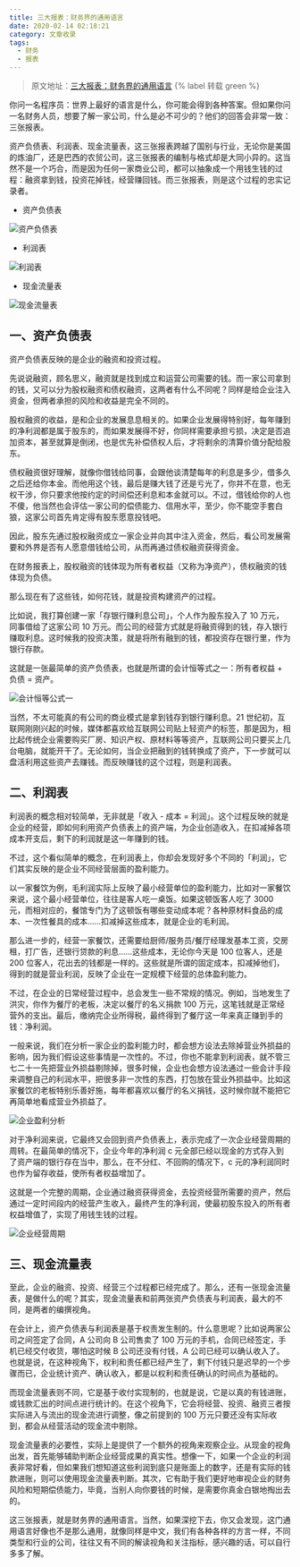 ```yaml
---
title: 三大报表：财务界的通用语言
date: 2020-02-14 02:18:21
category: 文章收录
tags:
  - 财务
  - 报表
---
```


> 原文地址：[三大报表：财务界的通用语言](https://mp.weixin.qq.com/s/KY_FgC1-joFaACL0fjU2Ag) {% label 转载 green %}

你问一名程序员：世界上最好的语言是什么，你可能会得到各种答案。但如果你问一名财务人员，想要了解一家公司，什么是必不可少的？他们的回答会非常一致：三张报表。

资产负债表、利润表、现金流量表，这三张报表跨越了国别与行业，无论你是美国的炼油厂，还是巴西的农贸公司，这三张报表的编制与格式却是大同小异的。这当然不是一个巧合，而是因为任何一家商业公司，都可以抽象成一个用钱生钱的过程：融资拿到钱，投资花掉钱，经营赚回钱。而三张报表，则是这个过程的忠实记录者。

- 资产负债表

![资产负债表](/images/财务界三大报表/资产负债表.webp)

- 利润表

![利润表](/images/财务界三大报表/利润表.webp)

- 现金流量表

![现金流量表](/images/财务界三大报表/现金流量表.webp)

## 一、资产负债表

资产负债表反映的是企业的融资和投资过程。

先说说融资，顾名思义，融资就是找到成立和运营公司需要的钱。而一家公司拿到的钱，又可以分为股权融资和债权融资，这两者有什么不同呢？同样是给企业注入资金，但两者承担的风险和收益是完全不同的。

股权融资的收益，是和企业的发展息息相关的。如果企业发展得特别好，每年赚到的净利润都是属于股东的，而如果发展得不好，你同样需要承担亏损，决定是否追加资本，甚至就算是倒闭，也是优先补偿债权人后，才将剩余的清算价值分配给股东。

债权融资很好理解，就像你借钱给同事，会跟他谈清楚每年的利息是多少，借多久之后还给你本金。而他用这个钱，最后是赚大钱了还是亏光了，你并不在意，也无权干涉，你只要求他按约定的时间偿还利息和本金就可以。不过，借钱给你的人也不傻，他当然也会评估一家公司的偿债能力、信用水平，至少，你不能空手套白狼，这家公司首先肯定得有股东愿意投钱吧。

因此，股东先通过股权融资成立一家企业并向其中注入资金，然后，看公司发展需要和外界是否有人愿意借钱给公司，从而再通过债权融资获得资金。

在财务报表上，股权融资的钱体现为所有者权益（又称为净资产），债权融资的钱体现为负债。

那么现在有了这些钱，如何花钱，就是投资构建资产的过程。

比如说，我打算创建一家「存银行赚利息公司」，个人作为股东投入了 10 万元，同事借给了这家公司 10 万元。而公司的经营方式就是将融资得到的钱，存入银行赚取利息。这时候我的投资决策，就是将所有融到的钱，都投资存在银行里，作为银行存款。

这就是一张最简单的资产负债表，也就是所谓的会计恒等式之一：所有者权益 + 负债 = 资产。

![会计恒等公式一](/images/财务界三大报表/会计恒等公式一.webp)

当然，不太可能真的有公司的商业模式是拿到钱存到银行赚利息。21 世纪初，互联网刚刚兴起的时候，媒体都喜欢给互联网公司贴上轻资产的标签，那是因为，相比起传统企业需要购买厂房、知识产权、原材料等等资产，互联网公司只要买上几台电脑，就能开干了。无论如何，当企业把融到的钱转换成了资产，下一步就可以盘活利用这些资产去赚钱。而反映赚钱的这个过程，则是利润表。

## 二、利润表

利润表的概念相对较简单，无非就是「收入 - 成本 = 利润」。这个过程反映的就是企业的经营，即如何利用资产负债表上的资产端，为企业创造收入，在扣减掉各项成本开支后，剩下的利润就是这一年赚到的钱。

不过，这个看似简单的概念，在利润表上，你却会发现好多个不同的「利润」，它们其实反映的是企业不同经营层面的盈利能力。

以一家餐饮为例，毛利润实际上反映了最小经营单位的盈利能力，比如对一家餐饮来说，这个最小经营单位，往往是客人吃一桌饭。如果这顿饭客人吃了 3000 元，而相对应的，餐馆专门为了这顿饭有哪些变动成本呢？各种原材料食品的成本、一次性餐具的成本……扣减掉这些成本，就是企业的毛利润。

那么进一步的，经营一家餐饮，还需要给厨师/服务员/餐厅经理发基本工资，交房租，打广告，还银行贷款的利息……这些成本，无论你今天是 100 位客人，还是 200 位客人，花出去的钱都是一样的。这些就是所谓的固定成本，扣减掉他们，得到的就是营业利润，反映了企业在一定规模下经营的总体盈利能力。

不过，在企业的日常经营过程中，总会发生一些不常规的情况。例如，当地发生了洪灾，你作为餐厅的老板，决定以餐厅的名义捐款 100 万元，这笔钱就是正常经营外的支出。最后，缴纳完企业所得税，最终得到了餐厅这一年来真正赚到手的钱：净利润。

一般来说，我们在分析一家企业的盈利能力时，都会想方设法去除掉营业外损益的影响，因为我们假设这些事情是一次性的。不过，你也不能拿到利润表，就不管三七二十一先把营业外损益剔除掉，很多时候，企业也会想方设法通过一些会计手段来调整自己的利润水平，把很多非一次性的东西，打包放在营业外损益中。比如这家餐饮的老板特别乐善好施，每年都喜欢以餐厅的名义捐钱，这时候你就不能把它再简单地看成营业外损益了。

![企业盈利分析](/images/财务界三大报表/企业盈利分析.webp)

对于净利润来说，它最终又会回到资产负债表上，表示完成了一次企业经营周期的周转。在最简单的情况下，企业今年的净利润 c 元全部已经以现金的方式存入到了资产端的银行存在当中，那么，在不分红、不回购的情况下，c 元的净利润同时也作为留存收益，使所有者权益增加了。

这就是一个完整的周期，企业通过融资获得资金，去投资经营所需要的资产，然后通过一定时间段内的经营产生收入，最终产生的净利润，使最初股东投入的所有者权益增值了，实现了用钱生钱的过程。

![企业经营周期](/images/财务界三大报表/企业经营周期.webp)

## 三、现金流量表

至此，企业的融资、投资、经营三个过程都已经完成了。那么，还有一张现金流量表，是做什么的呢？其实，现金流量表和前两张资产负债表与利润表，最大的不同，是两者的编撰视角。

在会计上，资产负债表与利润表是基于权责发生制的。什么意思呢？比如说两家公司之间签定了合同，A 公司向 B 公司售卖了 100 万元的手机，合同已经签定，手机已经交付收货，哪怕这时候 B 公司还没有付钱，A 公司已经可以确认收入了。也就是说，在这种视角下，权利和责任都已经产生了，剩下付钱只是迟早的一个步骤而已，企业统计资产、确认收入，都是以权利和责任确认的时间点为基础的。

而现金流量表则不同，它是基于收付实现制的，也就是说，它是以真的有钱进账，或钱款汇出的时间点进行统计的。在这个视角下，它会将经营、投资、融资三者按实际进入与流出的现金流进行调整，像之前提到的 100 万元只要还没有实际收到，都会从经营活动的现金流中剔除。

现金流量表的必要性，实际上是提供了一个额外的视角来观察企业。从现金的视角出发，首先能够辅助判断企业经营成果的真实性。想像一下，如果一个企业的利润表非常好看，但如果我们想知道这些利润到底只是账面上的数字，还是有实际的钱款进账，则可以使用现金流量表判断。其次，它有助于我们更好地审视企业的财务风险和短期偿债能力，毕竟，当别人向你要钱的时候，是需要你真金白银地掏出去的。

这三张报表，就是财务界的通用语言。当然，如果深挖下去，你又会发现，这门通用语言好像也不是那么通用，就像同样是中文，我们有各种各样的方言一样，不同类型和行业的公司，往往又有不同的解读视角和关注指标，感兴趣的话，可以自行多多了解。